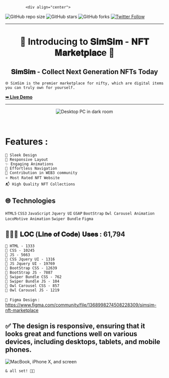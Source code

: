              <div align="center">

![GitHub repo size](https://img.shields.io/github/repo-size/codeaashu/SimSim)
  ![GitHub stars](https://img.shields.io/github/stars/codeaashu/SimSim?style=social)
  ![GitHub forks](https://img.shields.io/github/forks/codeaashu/SimSim?style=social)
[![Twitter Follow](https://img.shields.io/twitter/follow/warrior_aashuu?style=social)](https://twitter.com/intent/follow?screen_name=warrior_aashuu)
<hr>
  <h1 align="center">🌟 Introducing to 𝐒𝐢𝐦𝐒𝐢𝐦 - 𝐍𝐅𝐓 𝐌𝐚𝐫𝐤𝐞𝐭𝐩𝐥𝐚𝐜e 🌟</h1>

  <h2 align="center">𝐒𝐢𝐦𝐒𝐢𝐦 - Collect Next Generation NFTs Today </h2>

`🌐 SimSim is the premier marketplace for nifty, which are digital items you can truly own for yourself.`

  <a href="https://simsim-nft.vercel.app/"><strong>➥ Live Demo</strong></a>

</div> <hr>
<div align="center">

 ![Desktop PC in dark room](https://github.com/user-attachments/assets/8250a5f4-6393-454a-827e-7099647460a9)

</div>
<br />

# Features :
```
🎨 Sleek Design
📱 Responsive Layout
✨ Engaging Animations 
🚀 Effortless Navigation
💌 Contribution in WEB3 community
⭐ Most Rated NFT Website
📬 High Quality NFT Collections
```

## 🌐 Technologies

`HTML5` `CSS3` `JavaScript` `Jquery UI` `GSAP` `BootStrap` `Owl Carousel Animation` `LocoMotive Animation` `Swiper Bundle` `Figma`

## 👩🏻‍💻 𝐋𝐎𝐂 (𝐋𝐢𝐧𝐞 𝐨𝐟 𝐂𝐨𝐝𝐞) 𝐔𝐬𝐞𝐬 : 61,794
```
📂 HTML - 1333
📂 CSS - 10245
📂 JS - 5663
📂 CSS Jquery UI - 1316
📂 JS Jquery UI - 19769
📂 BootStrap CSS - 12639
📂 BootStrap JS - 7887
📂 Swiper Bundle CSS - 762
📂 Swiper Bundle JS - 104
📂 Owl Carousel CSS - 857
📂 Owl Carousel JS - 1219
```

`🎨 Figma Design` : https://www.figma.com/community/file/1368998274508228309/simsim-nft-marketplace

## ✅ The design is responsive, ensuring that it looks great and functions well on various devices, including desktops, tablets, and mobile phones.
![MacBook, iPhone X, and screen](https://github.com/codeaashu/SimSim/assets/130897584/ce91c640-a159-4599-a97b-fbc95154e3bc)


`& all set! 👍🏻`

